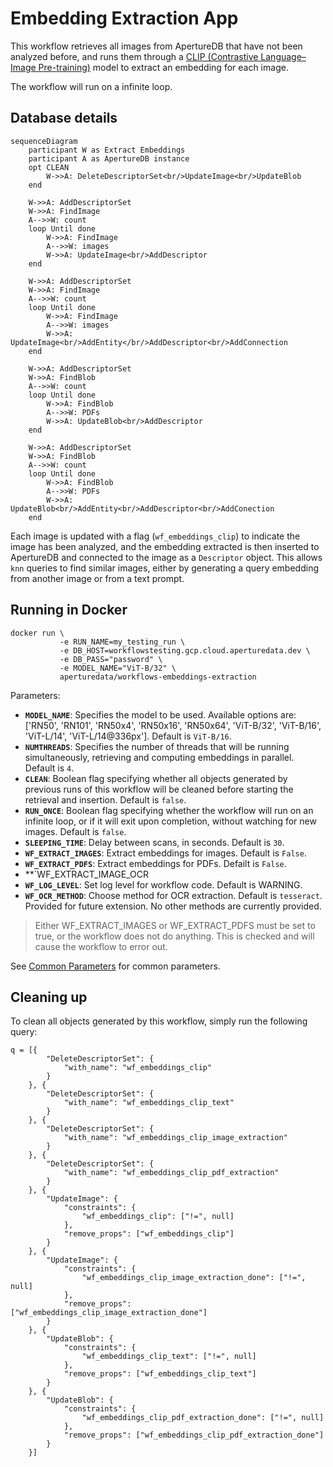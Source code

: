 # Embedding Extraction App

This workflow retrieves all images from ApertureDB that have not been
analyzed before, and runs them through a
[CLIP (Contrastive Language–Image Pre-training)](https://openai.com/index/clip/)
model to extract an embedding for each image.

The workflow will run on a infinite loop.

## Database details

```mermaid
sequenceDiagram
    participant W as Extract Embeddings
    participant A as ApertureDB instance
    opt CLEAN
        W->>A: DeleteDescriptorSet<br/>UpdateImage<br/>UpdateBlob
    end

    W->>A: AddDescriptorSet
    W->>A: FindImage
    A-->>W: count
    loop Until done
        W->>A: FindImage
        A-->>W: images
        W->>A: UpdateImage<br/>AddDescriptor
    end

    W->>A: AddDescriptorSet
    W->>A: FindImage
    A-->>W: count
    loop Until done
        W->>A: FindImage
        A-->>W: images
        W->>A: UpdateImage<br/>AddEntity</br/>AddDescriptor<br/>AddConnection
    end

    W->>A: AddDescriptorSet
    W->>A: FindBlob
    A-->>W: count
    loop Until done
        W->>A: FindBlob
        A-->>W: PDFs
        W->>A: UpdateBlob<br/>AddDescriptor
    end

    W->>A: AddDescriptorSet
    W->>A: FindBlob
    A-->>W: count
    loop Until done
        W->>A: FindBlob
        A-->>W: PDFs
        W->>A: UpdateBlob<br/>AddEntity<br/>AddDescriptor<br/>AddConection
    end
```

Each image is updated with a flag (`wf_embeddings_clip`) to indicate the
image has been analyzed, and the embedding extracted
is then inserted to ApertureDB and connected to the image as a `Descriptor` object.
This allows `knn` queries to find similar images, either by generating
a query embedding from another image or from a text prompt.

## Running in Docker

```
docker run \
           -e RUN_NAME=my_testing_run \
           -e DB_HOST=workflowstesting.gcp.cloud.aperturedata.dev \
           -e DB_PASS="password" \
           -e MODEL_NAME="ViT-B/32" \
           aperturedata/workflows-embeddings-extraction
```

Parameters:
* **`MODEL_NAME`**: Specifies the model to be used.
Available options are: ['RN50', 'RN101', 'RN50x4', 'RN50x16', 'RN50x64', 'ViT-B/32', 'ViT-B/16', 'ViT-L/14', 'ViT-L/14@336px']. Default is `ViT-B/16`.
* **`NUMTHREADS`**: Specifies the number of threads that will be running simultaneously,
retrieving and computing embeddings in parallel. Default is `4`.
* **`CLEAN`**: Boolean flag specifying whether all objects generated by previous runs
of this workflow will be cleaned before starting the retrieval and insertion.
Default is `false`.
* **`RUN_ONCE`**: Boolean flag specifying whether the workflow will run on an infinite
loop, or if it will exit upon completion, without watching for new images.
Default is `false`.
* **`SLEEPING_TIME`**: Delay between scans, in seconds. Default is `30`.
* **`WF_EXTRACT_IMAGES`**: Extract embeddings for images. Default is `False`.
* **`WF_EXTRACT_PDFS`**: Extract embeddings for PDFs. Defailt is `False`.
* **`WF_EXTRACT_IMAGE_OCR
* **`WF_LOG_LEVEL`**: Set log level for workflow code. Default is WARNING.
* **`WF_OCR_METHOD`**: Choose method for OCR extraction. Default is `tesseract`. Provided for future extension. No other methods are currently provided.

> Either WF_EXTRACT_IMAGES or WF_EXTRACT_PDFS must be set to true, or the workflow does not do anything. This is checked and will cause the workflow to error out.

See [Common Parameters](../../README.md#common-parameters) for common parameters.

## Cleaning up

To clean all objects generated by this workflow, simply run the following query:

```
q = [{
        "DeleteDescriptorSet": {
            "with_name": "wf_embeddings_clip"
        }
    }, {
        "DeleteDescriptorSet": {
            "with_name": "wf_embeddings_clip_text"
        }
    }, {
        "DeleteDescriptorSet": {
            "with_name": "wf_embeddings_clip_image_extraction"
        }
    }, {
        "DeleteDescriptorSet": {
            "with_name": "wf_embeddings_clip_pdf_extraction"
        }
    }, {
        "UpdateImage": {
            "constraints": {
                "wf_embeddings_clip": ["!=", null]
            },
            "remove_props": ["wf_embeddings_clip"]
        }
    }, {
        "UpdateImage": {
            "constraints": {
                "wf_embeddings_clip_image_extraction_done": ["!=", null]
            },
            "remove_props": ["wf_embeddings_clip_image_extraction_done"]
        }
    }, {
        "UpdateBlob": {
            "constraints": {
                "wf_embeddings_clip_text": ["!=", null]
            },
            "remove_props": ["wf_embeddings_clip_text"]
        }
    }, {
        "UpdateBlob": {
            "constraints": {
                "wf_embeddings_clip_pdf_extraction_done": ["!=", null]
            },
            "remove_props": ["wf_embeddings_clip_pdf_extraction_done"]
        }
    }]
```
